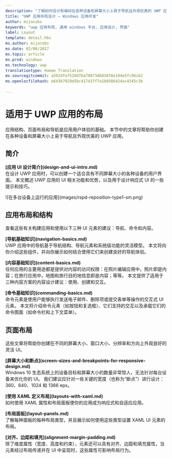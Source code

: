 ```yaml
---
description: "了解如何设计和编码在各种设备和屏幕大小上易于导航且外观优美的 UWP 应用。"
title: "UWP 应用布局设计 – Windows 应用开发"
author: mijacobs
keywords: "uwp 应用布局, 通用 windows 平台, 应用设计, 界面"
label: Layout
template: detail.hbs
ms.author: mijacobs
ms.date: 02/08/2017
ms.topic: article
ms.prod: windows
ms.technology: uwp
translationtype: Human Translation
ms.sourcegitcommit: a3924fef520d7ba70873d6838f8e194e5fc96c62
ms.openlocfilehash: e643b7029d5bc417437f7a1b8586424ac4345c3b

---
```

# <a name="layout-for-uwp-apps"></a>适用于 UWP 应用的布局
<link rel="stylesheet" href="https://az835927.vo.msecnd.net/sites/uwp/Resources/css/custom.css"> 


应用结构、页面布局和导航是应用用户体验的基础。 本节中的文章将帮助你创建在各种设备和屏幕大小上易于导航且外观优美的 UWP 应用。

## <a name="intro"></a>简介

<div class="side-by-side">
<div class="side-by-side-content">
  <div class="side-by-side-content-left">
  <p><b>[应用 UI 设计简介](design-and-ui-intro.md)</b><br />
在设计 UWP 应用时，可以创建一个适合具有不同屏幕大小的各种设备的用户界面。 本文概述 UWP 应用的 UI 相关功能和优势，以及用于设计响应式 UI 的一些提示和技巧。 </p>
  </div>
  <div class="side-by-side-content-right">
    ![在多台设备上运行的应用](images/rspd-reposition-type1-sm.png)
  </div>
</div>
</div>

## <a name="app-layout-and-structure"></a>应用布局和结构
查看这些有关构建应用和使用以下三种 UI 元素的建议：导航、命令和内容。

<div class="side-by-side">
<div class="side-by-side-content">
  <div class="side-by-side-content-left">
<p>
<b>[导航基础知识](navigation-basics.md)</b><br/>
UWP 应用中的导航基于导航结构、导航元素和系统级功能的灵活模型。 本文将向你介绍这些组件，并向你展示如何结合使用它们来创建良好的导航体验。
</p>
<p>
<b>[内容基础知识](content-basics.md)</b><br/>
任何应用的主要用途都是提供对内容的访问权限：在照片编辑应用中，照片即是内容；在旅行应用中，地图和旅行目的地信息即是内容；等等。 本文提供了适用于三种内容方案的内容设计建议：使用、创建和交互。
</p> 
  </div>
  <div class="side-by-side-content-right">
<p><b>[命令基础知识](commanding-basics.md)</b> <br />
命令元素是使用户能够执行发送电子邮件、删除项或提交表单等操作的交互式 UI 元素。 本文将介绍命令元素（如按钮和复选框）、它们支持的交互以及承载它们的命令图面（如命令栏和上下文菜单）。</p>
  </div>
</div>
</div>

## <a name="page-layout"></a>页面布局 
这些文章将帮助你创建在不同的屏幕大小、窗口大小、分辨率和方向上外观良好的灵活 UI。 


<div class="side-by-side">
<div class="side-by-side-content">
  <div class="side-by-side-content-left">
   <p><b>[屏幕大小和断点](screen-sizes-and-breakpoints-for-responsive-design.md)</b><br/>
Windows 10 生态系统上的设备目标和屏幕大小的数量非常惊人，无法针对每台设备来优化你的 UI。 我们建议应针对一些关键的宽度（也称为“断点”）进行设计：360、640、1024 和 1366 epx。</p>
  </div>
  <div class="side-by-side-content-right">
 <p><b>[使用 XAML 定义布局](layouts-with-xaml.md)</b> <br/>
如何使用 XAML 属性和布局面板使你的应用成为响应式和自适应应用。</p>
  </div>
</div>
</div>
<div class="side-by-side">
<div class="side-by-side-content">
  <div class="side-by-side-content-left">
   <p><b>[布局面板](layout-panels.md)</b> <br />
了解每种面板的每种布局类型，并且展示如何使用这些类型设置 XAML UI 元素的布局。</p>
  </div>
  <div class="side-by-side-content-right">
 <p><b>[对齐、边距和填充](alignment-margin-padding.md)</b> <br />
除了维度属性（宽度、高度和约束），元素还可以具有对齐、边距和填充属性，当元素经过布局传递并在 UI 中呈现时，这些属性可影响布局行为。</p> 
  </div>
</div>
</div>





<!--HONumber=Dec16_HO2-->


